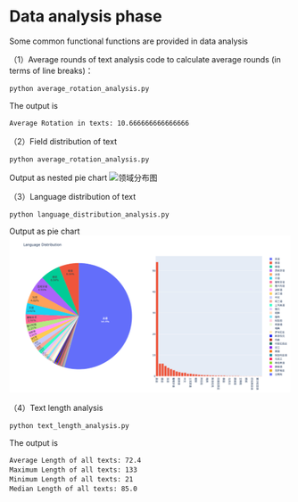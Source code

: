 # Data analysis phase
Some common functional functions are provided in data analysis

（1）Average rounds of text analysis code to calculate average rounds (in terms of line breaks)：

```bash
python average_rotation_analysis.py
```

The output is

```bash
Average Rotation in texts: 10.666666666666666
```

（2）Field distribution of text

```bash
python average_rotation_analysis.py
```

Output as nested pie chart
![领域分布图](./png/field_distribution_analysis.gif)

（3）Language distribution of text

```bash
python language_distribution_analysis.py
```

Output as pie chart
![领域分布图](./png/language_distribution_analysis.png)

（4）Text length analysis

```bash
python text_length_analysis.py
```

The output is

```bash
Average Length of all texts: 72.4
Maximum Length of all texts: 133
Minimum Length of all texts: 21
Median Length of all texts: 85.0
```
